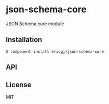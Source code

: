 
# json-schema-core

  JSON Schema core module

## Installation

    $ component install ericgj/json-schema-core

## API

   

## License

  MIT
